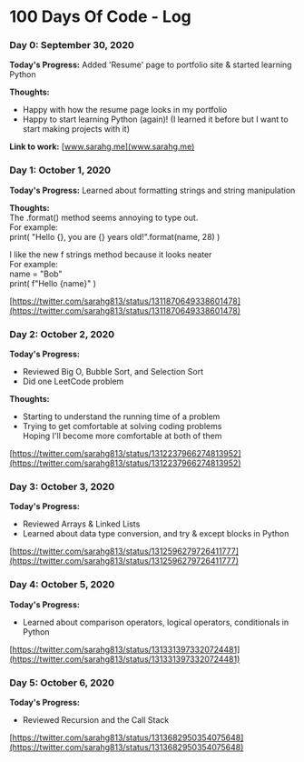 # 100 Days Of Code - Log

### Day 0: September 30, 2020 

**Today's Progress:**
Added 'Resume' page to portfolio site & started learning Python

**Thoughts:** 
- Happy with how the resume page looks in my portfolio
- Happy to start learning Python (again)! (I learned it before but I want to start making projects with it)

**Link to work:** 
[www.sarahg.me](www.sarahg.me)

### Day 1: October 1, 2020 

**Today's Progress:**
Learned about formatting strings and string manipulation

**Thoughts:**  <br />
The .format() method seems annoying to type out. <br />
For example:  <br />
  print( "Hello {}, you are {} years old!".format(name, 28) )

I like the new f strings method because it looks neater <br />
For example: <br />
  name = "Bob" <br />
  print( f"Hello {name}" )

[https://twitter.com/sarahg813/status/1311870649338601478](https://twitter.com/sarahg813/status/1311870649338601478)


### Day 2: October 2, 2020 

**Today's Progress:** 
- Reviewed Big O, Bubble Sort, and Selection Sort
- Did one LeetCode problem 

**Thoughts:**  <br />
- Starting to understand the running time of a problem
- Trying to get comfortable at solving coding problems <br />
Hoping I'll become more comfortable at both of them 

[https://twitter.com/sarahg813/status/1312237966274813952](https://twitter.com/sarahg813/status/1312237966274813952)

### Day 3: October 3, 2020 

**Today's Progress:** 
- Reviewed Arrays & Linked Lists
- Learned about data type conversion, and try & except blocks in Python 

[https://twitter.com/sarahg813/status/1312596279726411777](https://twitter.com/sarahg813/status/1312596279726411777)

### Day 4: October 5, 2020 

**Today's Progress:** 
- Learned about comparison operators, logical operators, conditionals in Python 

[https://twitter.com/sarahg813/status/1313313973320724481](https://twitter.com/sarahg813/status/1313313973320724481)

### Day 5: October 6, 2020 

**Today's Progress:** 
- Reviewed Recursion and the Call Stack 

[https://twitter.com/sarahg813/status/1313682950354075648](https://twitter.com/sarahg813/status/1313682950354075648)



